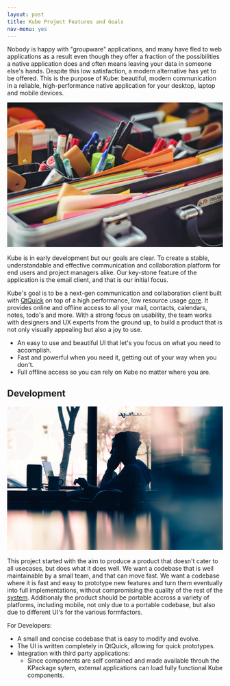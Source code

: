 ```yaml
---
layout: post
title: Kube Project Features and Goals
nav-menu: yes
---
```


Nobody is happy with "groupware" applications, and many have fled to web applications as a result even though they offer a fraction of the possibilities a native application does and often means leaving your data in someone else's hands. Despite this low satisfaction, a modern alternative has yet to be offered.
This is the purpose of Kube: beautiful, modern communication in a reliable, high-performance native application for your desktop, laptop and mobile devices.

![Tim Guow](assets/images/pens.jpg)

Kube is in early development but our goals are clear. To create a stable, understandable and effective communication and collaboration platform for end users and project managers alike. Our key-stone feature of the application is the email client, and that is our initial focus.

Kube's goal is to be a next-gen communication and collaboration client built with [QtQuick](http://doc.qt.io/qt-5/qtquick-index.html) on top of a high performance, low resource usage [core](http://kube-sink.readthedocs.io/en/latest/design/). It provides online and offline access to all your mail, contacts, calendars, notes, todo's and more. With a strong focus on usability, the team works with designers and UX experts from the ground up, to build a product that is not only visually appealing but also a joy to use.

* An easy to use and beautiful UI that let's you focus on what you need to accomplish.
* Fast and powerful when you need it, getting out of your way when you don't.
* Full offline access so you can rely on Kube no matter where you are.

## Development
![Hannah Wei](assets/images/lonelyguy.jpg)

This project started with the aim to produce a product that doesn't cater to all usecases, but does what it does well. We want a codebase that is well maintainable by a small team, and that  can move fast. We want a codebase where it is fast and easy to prototype new features and turn them eventually into full implementations, without compromising the quality of the rest of the [system](http://kube.readthedocs.io/en/latest/design/). Additionaly the product should  be portable accross a variety of platforms, including mobile, not only due to a portable codebase, but also due to different UI's for the various formfactors.

For Developers:
* A small and concise codebase that is easy to modify and evolve.
* The UI is written completely in QtQuick, allowing for quick prototypes.
* Integration with third party applications:
    * Since components are self contained and made available throuh the KPackage sytem, external applications can load fully functional Kube components.

